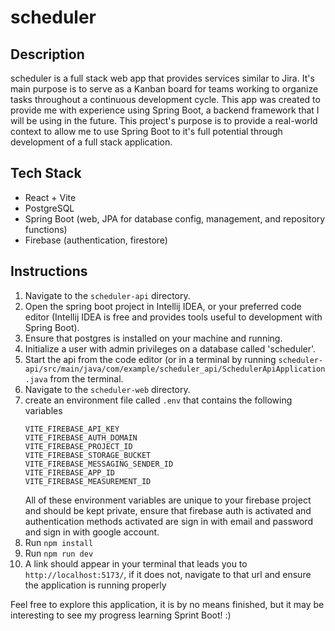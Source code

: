 # scheduler
## Description
scheduler is a full stack web app that provides services similar to Jira. It's main purpose is to serve as a Kanban board for teams working to organize tasks throughout a continuous development cycle. This app was created to provide me with experience using Spring Boot, a backend framework that I will be using in the future. This project's purpose is to provide a real-world context to allow me to use Spring Boot to it's full potential through development of a full stack application. 
## Tech Stack
- React + Vite
- PostgreSQL
- Spring Boot (web, JPA for database config, management, and repository functions)
- Firebase (authentication, firestore)

## Instructions
1. Navigate to the `scheduler-api` directory.
2. Open the spring boot project in Intellij IDEA, or your preferred code editor (Intellij IDEA is free and provides tools useful to development with Spring Boot).
3. Ensure that postgres is installed on your machine and running.
4. Initialize a user with admin privileges on a database called 'scheduler'.
5. Start the api from the code editor (or in a terminal by running `scheduler-api/src/main/java/com/example/scheduler_api/SchedulerApiApplication.java` from the terminal.
6. Navigate to the `scheduler-web` directory.
7. create an environment file called `.env` that contains the following variables
   ```
   VITE_FIREBASE_API_KEY
   VITE_FIREBASE_AUTH_DOMAIN
   VITE_FIREBASE_PROJECT_ID
   VITE_FIREBASE_STORAGE_BUCKET
   VITE_FIREBASE_MESSAGING_SENDER_ID
   VITE_FIREBASE_APP_ID
   VITE_FIREBASE_MEASUREMENT_ID
   ```
   All of these environment variables are unique to your firebase project and should be kept private, ensure that firebase auth is activated and authentication methods activated are sign in with email and password and sign in with google account. 
9. Run `npm install`
10. Run `npm run dev`
11. A link should appear in your terminal that leads you to `http://localhost:5173/`, if it does not, navigate to that url and ensure the application is running properly


Feel free to explore this application, it is by no means finished, but it may be interesting to see my progress learning Sprint Boot! :)
